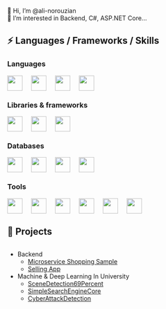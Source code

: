 👋 Hi, I’m @ali-norouzian <br>
👀 I’m interested in Backend, C#, ASP.NET Core...

## ⚡ Languages / Frameworks / Skills

### Languages

<div style="display:flex;flex-direction:row;align-items:center;flex-start;gap:20px" width="100%">
    <img width="35" src="https://skillicons.dev/icons?i=cs" alt=""/>
    <img width="35" src="https://skillicons.dev/icons?i=go" alt=""/>
    <img width="35" src="https://skillicons.dev/icons?i=py" alt=""/>
    <img width="35" src="https://skillicons.dev/icons?i=js" alt=""/>
</div>

### Libraries & frameworks

<div style="display:flex;flex-direction:row;align-items:center;flex-start;gap:20px" width="100%">
    <img width="35" src="https://skillicons.dev/icons?i=dotnet" alt=""/>
    <img width="35" src="https://skillicons.dev/icons?i=tensorflow" alt=""/>
    <img width="35" src="https://skillicons.dev/icons?i=bootstrap" alt=""/>
</div>

### Databases

<div style="display:flex;flex-direction:row;align-items:center;flex-start;gap:20px" width="100%">
    <img width="35" src="https://skillicons.dev/icons?i=postgres" alt=""/>
    <img width="35" src="https://skillicons.dev/icons?i=mongo" alt=""/>
    <img width="35" src="https://skillicons.dev/icons?i=redis" alt=""/>
    <img width="35" src="https://skillicons.dev/icons?i=sqlite" alt=""/>
</div>

### Tools

<div style="display:flex;flex-direction:row;align-items:center;flex-start;gap:20px" width="100%">
    <img width="35" src="https://skillicons.dev/icons?i=docker" alt=""/>
    <img width="35" src="https://skillicons.dev/icons?i=rabbitmq" alt=""/>
    <img width="35" src="https://skillicons.dev/icons?i=linux" alt=""/>
    <img width="35" src="https://skillicons.dev/icons?i=postman" alt=""/>
    <img width="35" src="https://skillicons.dev/icons?i=github" alt=""/>
    <img width="35" src="https://skillicons.dev/icons?i=gitlab" alt=""/>
</div>

## 📁 Projects

<div style="display:flex;flex-direction:row;align-items:center;flex-start;gap:20px" width="100%">
    <ul>
        <li>Backend
            <ul>
                <li><a href="https://github.com/ali-norouzian/aspnetmicroservices">Microservice Shopping Sample</a></li>
                <li><a href="https://github.com/ali-norouzian/CourseSeller">Selling App</a></li>
             </ul>
        </li>
        <li>Machine & Deep Learning In University
            <ul>
              <li><a href="https://github.com/ali-norouzian/SceneDetection69Percent">SceneDetection69Percent</a></li>
              <li><a href="https://github.com/ali-norouzian/SimpleSearchEngineCore">SimpleSearchEngineCore</a></li>
              <li><a href="https://github.com/ali-norouzian/CyberAttackDetection">CyberAttackDetection</a></li>
            </ul>
        </li>
    </ul>
</div>
